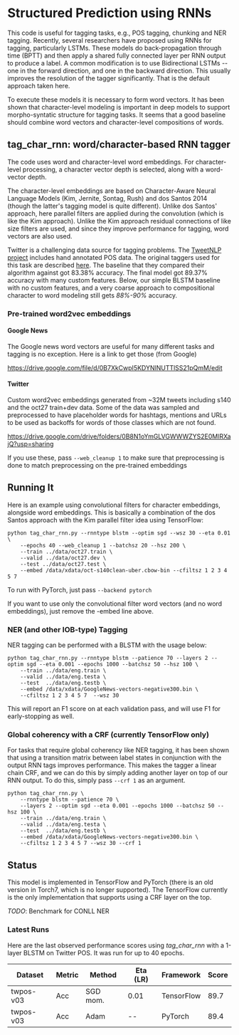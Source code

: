 # Structured Prediction using RNNs

This code is useful for tagging tasks, e.g., POS tagging, chunking and NER tagging.  Recently, several researchers have proposed using RNNs for tagging, particularly LSTMs.  These models do back-propagation through time (BPTT)
and then apply a shared fully connected layer per RNN output to produce a label.
A common modification is to use Bidirectional LSTMs -- one in the forward direction, and one in the backward direction.  This usually improves the resolution of the tagger significantly.  That is the default approach taken here.

To execute these models it is necessary to form word vectors.  It has been shown that character-level modeling is important in deep models to support morpho-syntatic structure for tagging tasks.
It seems that a good baseline should combine word vectors and character-level compositions of words.

## tag_char_rnn: word/character-based RNN tagger

The code uses word and character-level word embeddings.  For character-level processing, a character vector depth is selected, along with a word-vector depth. 

The character-level embeddings are based on Character-Aware Neural Language Models (Kim, Jernite, Sontag, Rush) and dos Santos 2014 (though the latter's tagging model is quite different).  Unlike dos Santos' approach, here parallel filters are applied during the convolution (which is like the Kim approach). Unlike the Kim approach residual connections of like size filters are used, and since they improve performance for tagging, word vectors are also used.

Twitter is a challenging data source for tagging problems.  The [TweetNLP project](http://www.cs.cmu.edu/~ark/TweetNLP) includes hand annotated POS data. The original taggers used for this task are described [here](http://www.cs.cmu.edu/~ark/TweetNLP/gimpel+etal.acl11.pdf).  The baseline that they compared their algorithm against got 83.38% accuracy.  The final model got 89.37% accuracy with many custom features.  Below, our simple BLSTM baseline with no custom features, and a very coarse approach to compositional character to word modeling still gets *88%-90%* accuracy.

### Pre-trained word2vec embeddings

#### Google News
The Google news word vectors are useful for many different tasks and tagging is no exception.  Here is a link to get those (from Google)

https://drive.google.com/file/d/0B7XkCwpI5KDYNlNUTTlSS21pQmM/edit

#### Twitter

Custom word2vec embeddings generated from ~32M tweets including s140 and the oct27 train+dev data.  Some of the data was sampled and preprocessed to have placeholder words for hashtags, mentions and URLs to be used as backoffs for words of those classes which are not found.

https://drive.google.com/drive/folders/0B8N1oYmGLVGWWWZYS2E0MlRXajQ?usp=sharing

If you use these, pass `--web_cleanup 1` to make sure that preprocessing is done to match preprocessing on the pre-trained embeddings

## Running It

Here is an example using convolutional filters for character embeddings, alongside word embeddings.  This is basically a combination of the dos Santos approach with the Kim parallel filter idea using TensorFlow:

```
python tag_char_rnn.py --rnntype blstm --optim sgd --wsz 30 --eta 0.01 \
    --epochs 40 --web_cleanup 1 --batchsz 20 --hsz 200 \
    --train ../data/oct27.train \
    --valid ../data/oct27.dev \
    --test ../data/oct27.test \
    --embed /data/xdata/oct-s140clean-uber.cbow-bin --cfiltsz 1 2 3 4 5 7
```

To run with PyTorch, just pass `--backend pytorch`

If you want to use only the convolutional filter word vectors (and no word embeddings), just remove the -embed line above.

### NER (and other IOB-type) Tagging

NER tagging can be performed with a BLSTM with the usage below:

```
python tag_char_rnn.py --rnntype blstm --patience 70 --layers 2 --optim sgd --eta 0.001 --epochs 1000 --batchsz 50 --hsz 100 \
    --train ../data/eng.train \
    --valid ../data/eng.testa \
    --test  ../data/eng.testb \
    --embed /data/xdata/GoogleNews-vectors-negative300.bin \
    --cfiltsz 1 2 3 4 5 7  --wsz 30
```

This will report an F1 score on at each validation pass, and will use F1 for early-stopping as well.

### Global coherency with a CRF (currently TensorFlow only)

For tasks that require global coherency like NER tagging, it has been shown that using a transition matrix between label states in conjunction with the output RNN tags improves performance.  This makes the tagger a linear chain CRF, and we can do this by simply adding another layer on top of our RNN output.  To do this, simply pass `--crf 1` as an argument.

```
python tag_char_rnn.py \
    --rnntype blstm --patience 70 \
    --layers 2 --optim sgd --eta 0.001 --epochs 1000 --batchsz 50 --hsz 100 \
    --train ../data/eng.train \
    --valid ../data/eng.testa \
    --test  ../data/eng.testb \
    --embed /data/xdata/GoogleNews-vectors-negative300.bin \
    --cfiltsz 1 2 3 4 5 7 --wsz 30 --crf 1
```

## Status

This model is implemented in TensorFlow and PyTorch (there is an old version in Torch7, which is no longer supported).  The TensorFlow currently is the only implementation that supports using a CRF layer on the top.

_TODO_: Benchmark for CONLL NER

### Latest Runs

Here are the last observed performance scores using _tag_char_rnn_ with a 1-layer BLSTM on Twitter POS.  It was run for up to 40 epochs.

| Dataset   | Metric | Method    | Eta (LR) | Framework  | Score |
| --------- | ------ | --------- | -------  | ---------- | ----- |
| twpos-v03 |    Acc | SGD mom.  |     0.01 | TensorFlow | 89.7  |
| twpos-v03 |    Acc | Adam      |       -- | PyTorch    | 89.4  |

